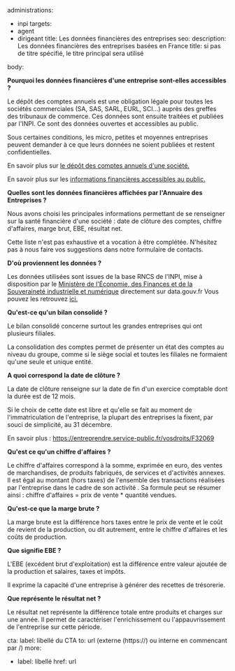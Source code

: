 administrations: 
- inpi
targets:
- agent
- dirigeant 
title: Les données financières des entreprises
seo: 
  description: Les données financières des entreprises basées en France 
  title: si pas de titre spécifié, le titre principal sera utilisé

body:

**Pourquoi les données financières d'une entreprise sont-elles accessibles ?**

Le dépôt des comptes annuels est une obligation légale pour toutes les sociétés commerciales (SA, SAS, SARL, EURL, SCI…) auprès des greffes des tribunaux de commerce. Ces données sont ensuite traitées et publiées par l'INPI. Ce sont des données ouvertes et accessibles au public. 

Sous certaines conditions, les micro, petites et moyennes entreprises peuvent demander à ce que leurs données ne soient publiées et restent confidentielles.  

En savoir plus sur [le dépôt des comptes annuels d'une société.](https://entreprendre.service-public.fr/vosdroits/F31214)

En savoir plus sur les [informations financières accessibles au public.](https://www.economie.gouv.fr/facileco/quelles-sont-informations-accessibles-au-public) 

**Quelles sont les données financières affichées par l'Annuaire des Entreprises ?**

Nous avons choisi les principales informations permettant de se renseigner sur la santé financière d'une société : date de clôture des comptes, chiffre d'affaires, marge brut, EBE, résultat net. 

Cette liste n'est pas exhaustive et a vocation à être complétée. N'hésitez pas à nous faire vos suggestions dans notre formulaire de contacts. 

**D'où proviennent les données ?**

Les données utilisées sont issues de la base RNCS de l'INPI, mise à disposition par le [Ministère de l'Économie, des Finances et de la Souveraineté industrielle et numérique](https://www.data.gouv.fr/fr/organizations/ministere-de-leconomie-des-finances-et-de-la-souverainete-industrielle-et-numerique/) directement sur data.gouv.fr
Vous pouvez les retrouvez [ici.](https://www.data.gouv.fr/fr/datasets/ratios-financiers-bce-inpi/) 

**Qu'est-ce qu'un bilan consolidé ?**

Le bilan consolidé concerne surtout les grandes entreprises qui ont plusieurs filiales.

La consolidation des comptes permet de présenter un état des comptes au niveau du groupe, comme si le siège social et toutes les filiales ne formaient qu'une seule et unique entité. 

**A quoi correspond la date de clôture ?**

La date de clôture renseigne sur la date de fin d'un exercice comptable dont la durée est de 12 mois. 

Si le choix de cette date est libre et qu'elle se fait au moment de l'immatriculation de l'entreprise, la plupart des entreprises la fixent, par souci de simplicité, au 31 décembre. 

En savoir plus : https://entreprendre.service-public.fr/vosdroits/F32069

**Qu'est ce qu'un chiffre d'affaires ?** 

Le chiffre d'affaires correspond à la somme, exprimée en euro, des ventes de marchandises, de produits fabriqués, de services et d'activités annexes. Il est égal au montant (hors taxes) de l'ensemble des transactions réalisées par l'entreprise dans le cadre de son activité . 
Sa formule peut se résumer ainsi : chiffre d'affaires = prix de vente * quantité vendues.

**Qu'est-ce que la marge brute ?** 

La marge brute est la différence hors taxes entre le prix de vente et le coût de revient de la production, ou dit autrement, entre le chiffre d'affaires et les coûts de production.

**Que signifie EBE ?** 

L'EBE (excédent brut d'exploitation) est la différence entre valeur ajoutée de la production et salaires, taxes et impôts. 

Il exprime la capacité d'une entreprise à générer des recettes de trésorerie. 

**Que représente le résultat net ?** 

Le résultat net représente la différence totale entre produits et charges sur une année. Il permet de caractériser l'enrichissement ou l'appauvrissement de l'entreprise sur cette période.


cta:
  label: libellé du CTA
  to: url (externe (https://) ou interne en commencant par /)
more:
  - label: libellé
    href: url
